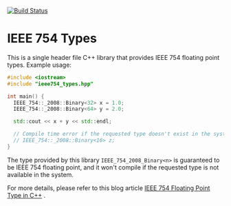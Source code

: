[![Build Status](https://travis-ci.org/kkimdev/ieee754-types.svg?branch=master)](https://travis-ci.org/kkimdev/ieee754-types)

# IEEE 754 Types
This is a single header file C++ library that provides IEEE 754 floating point types.
Example usage:

```c++
#include <iostream>
#include "ieee754_types.hpp"

int main() {
  IEEE_754::_2008::Binary<32> x = 1.0;
  IEEE_754::_2008::Binary<64> y = 2.0;

  std::cout << x + y << std::endl;

  // Compile time error if the requested type doesn't exist in the system.
  // IEEE_754::_2008::Binary<16> z;
}
```

The type provided by this library `IEEE_754_2008_Binary<n>` is guaranteed to be IEEE 754 floating point, and it won't compile if the requested type is not available in the system.

For more details, please refer to this blog article [IEEE 754 Floating Point Type in C++](https://kkimdev.github.io/posts/2018/06/15/IEEE-754-Floating-Point-Type-in-C++.html) .
